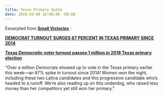 ```yaml
---
title: Texas Primary Spike
date: 2018-03-09 16:08:00 -08:00
---
```


Excerpted from [**Small Victories**](https://www.celebratesmallvictories.com/) :


[**DEMOCRAT TURNOUT SURGES 87 PERCENT IN TEXAS PRIMARY SINCE 2014**](http://www.newsweek.com/democrat-turnout-surges-87-texas-primary-2014-834806?utm_source=Small+Victories+Newsletter&utm_campaign=75a2a109c0-EMAIL_CAMPAIGN_2018_03_09&utm_medium=email&utm_term=0_636f315e88-75a2a109c0-142027269)

[**Texas Democratic voter turnout passes 1 million in 2018 Texas primary election**](https://www.caller.com/story/news/politics/elections/2018/03/07/texas-primary-voter-turnout-democrats-republicans-election-day/401711002/?utm_source=Small+Victories+Newsletter&utm_campaign=75a2a109c0-EMAIL_CAMPAIGN_2018_03_09&utm_medium=email&utm_term=0_636f315e88-75a2a109c0-142027269)

"Over a million Democrats showed up to vote in the Texas primary earlier this week—an 87% spike in turnout since 2014! Women won the night, including these two Latina candidates and this progressive candidate who’s headed to a runoff. We’re also reading up on this underdog, who raised less money than her competitors yet still won her primary."